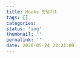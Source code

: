 ```yaml
---
title: Hooks 맛보기1
tags: []
categories:
status: 'ing'
thumbnail: ''
permalink: ''
date: 2020-05-24 22:21:00
---
```


<!-- excerpt -->
<!-- toc -->